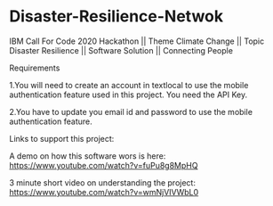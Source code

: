 # Disaster-Resilience-Netwok
IBM Call For Code 2020 Hackathon || Theme Climate Change || Topic Disaster Resilience || Software Solution || Connecting People

Requirements

1.You will need to create an account in textlocal to use the mobile authentication feature used in this project. You need the API Key.

2.You have to update you email id and password to use the mobile authentication feature.


Links to support this project: 

A demo on how this software wors is here: https://www.youtube.com/watch?v=fuPu8g8MpHQ 

3 minute short video on understanding the project: https://www.youtube.com/watch?v=wmNjVIVWbL0

